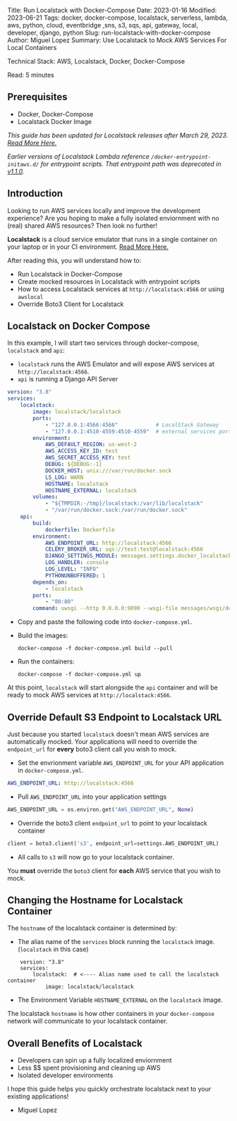 Title: Run Localstack with Docker-Compose
Date: 2023-01-16
Modified: 2023-06-21
Tags: docker, docker-compose, localstack, serverless, lambda, aws, python, cloud, eventbridge ,sns, s3, sqs, api, gateway, local, developer, django, python
Slug: run-localstack-with-docker-compose
Author: Miguel Lopez
Summary: Use Localstack to Mock AWS Services For Local Containers

Technical Stack: AWS, Localstack, Docker, Docker-Compose

Read: 5 minutes

## Prerequisites 

- Docker, Docker-Compose
- Localstack Docker Image 

_This guide has been updated for Localstack releases after March 29, 2023. [Read More Here.](https://discuss.localstack.cloud/t/new-lambda-implementation-in-localstack-2-0/258)_

_Earlier versions of Localstack Lambda reference `/docker-entrypoint-initaws.d/` for entrypoint scripts. That entrypoint path was deprecated in [v1.1.0](https://github.com/localstack/localstack/releases/tag/v1.1.0)._

## Introduction

Looking to run AWS services locally and improve the development experience? Are you hoping to make a fully isolated enviornment with no (real) shared AWS resources? Then look no further!

**Localstack** is a cloud service emulator that runs in a single container on your laptop or in your CI environment. [Read More Here.](https://docs.localstack.cloud/getting-started/?__hstc=108988063.4c3716ab9432d996297196d8a59201a6.1673401275754.1673401275754.1673907003067.2&__hssc=108988063.1.1673907003067&__hsfp=1395183370)

After reading this, you will understand how to: 

- Run Localstack in Docker-Compose
- Create mocked resources in Localstack with entrypoint scripts
- How to access Localstack services at `http://localstack:4566` or using `awslocal`
- Override Boto3 Client for Localstack


## Localstack on Docker Compose

In this example, I will start two services through docker-compose, `localstack` and `api`: 

- `localstack` runs the AWS Emulator and will expose AWS services at `http://localstack:4566`. 
- `api` is running a Django API Server

```yml
version: "3.8" 
services:
    localstack:
        image: localstack/localstack
        ports:
            - "127.0.0.1:4566:4566"            # LocalStack Gateway
            - "127.0.0.1:4510-4559:4510-4559"  # external services port range
        environment:
            AWS_DEFAULT_REGION: us-west-2
            AWS_ACCESS_KEY_ID: test
            AWS_SECRET_ACCESS_KEY: test
            DEBUG: ${DEBUG:-1}
            DOCKER_HOST: unix:///var/run/docker.sock
            LS_LOG: WARN
            HOSTNAME: localstack
            HOSTNAME_EXTERNAL: localstack
        volumes:
            - "${TMPDIR:-/tmp}/localstack:/var/lib/localstack"
            - "/var/run/docker.sock:/var/run/docker.sock"
    api:
        build:
            dockerfile: Dockerfile
        environment:
            AWS_ENDPOINT_URL: http://localstack:4566
            CELERY_BROKER_URL: sqs://test:test@localstack:4566
            DJANGO_SETTINGS_MODULE: messages.settings.docker_localstack
            LOG_HANDLER: console
            LOG_LEVEL: "INFO"
            PYTHONUNBUFFERED: 1
        depends_on:
            - localstack
        ports:
            - "80:80"
        command: uwsgi --http 0.0.0.0:9090 --wsgi-file messages/wsgi/dev.py --callable application --uid appuser --gid appuser --enable-threads
```
- Copy and paste the following code into `docker-compose.yml`.

- Build the images: 

    ```
    docker-compose -f docker-compose.yml build --pull
    ```

- Run the containers: 

    ```
    docker-compose -f docker-compose.yml up
    ```

At this point, `localstack` will start alongside the `api` container and will be ready to mock AWS services at `http://localstack:4566`. 

## Override Default S3 Endpoint to Localstack URL

Just because you started `localstack` doesn't mean AWS services are automatically mocked. Your applications will need to override the `endpoint_url` for **every** boto3 client call you wish to mock.

- Set the envrionment variable `AWS_ENDPOINT_URL` for your API application in `docker-compose.yml`. 
```yml
AWS_ENDPOINT_URL: http://localstack:4566
```
- Pull `AWS_ENDPOINT_URL` into your application settings
```python
AWS_ENDPOINT_URL = os.environ.get("AWS_ENDPOINT_URL", None)
```
- Override the boto3 client `endpoint_url` to point to your localstack container
```python
client = boto3.client('s3', endpoint_url=settings.AWS_ENDPOINT_URL)
```
- All calls to `s3` will now go to your localstack container. 

You **must** override the `boto3` client for **each** AWS service that you wish to mock.

## Changing the Hostname for Localstack Container

The `hostname` of the localstack container is determined by:

- The alias name of the `services` block running the `localstack` image. (`localstack` in this case)
```
    version: "3.8" 
    services:
        localstack:  # <---- Alias name used to call the localstack container
            image: localstack/localstack
```
- The Environment Variable `HOSTNAME_EXTERNAL` on the `localstack` image. 

The localstack `hostname` is how other containers in your `docker-compose` network will communicate to your localstack container.


## Overall Benefits of Localstack

- Developers can spin up a fully localized enviornment
- Less $$ spent provisioning and cleaning up AWS
- Isolated developer environments

I hope this guide helps you quickly orchestrate localstack next to your existing applications!


- Miguel Lopez